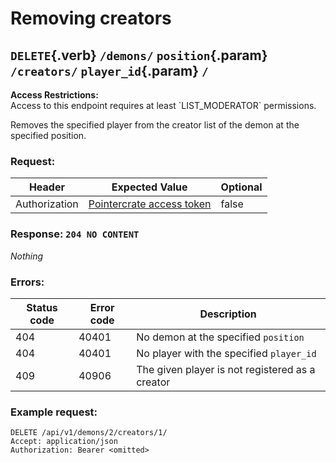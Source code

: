 <div class='panel fade js-scroll-anim' data-anim='fade'>

# Removing creators

## `DELETE`{.verb} `/demons/` `position`{.param} `/creators/` `player_id`{.param} `/`

<div class='info-yellow'>
<b>Access Restrictions:</b><br>
Access to this endpoint requires at least `LIST_MODERATOR` permissions.
</div>

Removes the specified player from the creator list of the demon at the specified position.

### Request:

| Header        | Expected Value                                             | Optional |
| ------------- | ---------------------------------------------------------- | -------- |
| Authorization | [Pointercrate access token](/documentation/#access-tokens) | false    |

### Response: `204 NO CONTENT`

_Nothing_

### Errors:

| Status code | Error code | Description                                     |
| ----------- | ---------- | ----------------------------------------------- |
| 404         | 40401      | No demon at the specified `position`            |
| 404         | 40401      | No player with the specified `player_id`        |
| 409         | 40906      | The given player is not registered as a creator |

### Example request:

```
DELETE /api/v1/demons/2/creators/1/
Accept: application/json
Authorization: Bearer <omitted>
```

</div>
